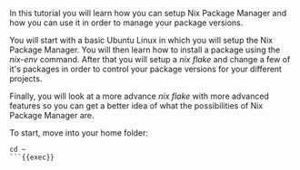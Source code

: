 In this tutorial you will learn how you can setup Nix Package Manager and how you can use it in order to manage your package versions.

You will start with a basic Ubuntu Linux in which you will setup the Nix Package Manager. You will then learn how to install a package using the *nix-env* command.
After that you will setup a *nix flake* and change a few of it's packages in order to control your package versions for your different projects.

Finally, you will look at a more advance *nix flake* with more advanced features so you can get a better idea of what the possibilities of Nix Package Manager are.

To start, move into your home folder:
```
cd ~
```{{exec}}
